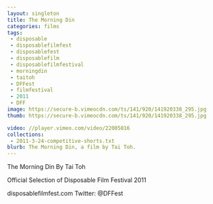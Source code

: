 ```yaml
---
layout: singleton
title: The Morning Din
categories: films
tags:
 - disposable
 - disposablefilmfest
 - disposablefest
 - disposablefilm
 - disposablefilmfestival
 - morningdin
 - taitoh
 - DFFest
 - filmfestival
 - 2011
 - DFF
image: https://secure-b.vimeocdn.com/ts/141/920/141920338_295.jpg
thumb: https://secure-b.vimeocdn.com/ts/141/920/141920338_295.jpg

video: //player.vimeo.com/video/22005016
collections:
 - 2011-3-24-competitive-shorts.txt
blurb: The Morning Din, a film by Tai Toh.
---
```


The Morning Din
By Tai Toh

Official Selection of Disposable Film Festival 2011

disposablefilmfest.com
Twitter: @DFFest